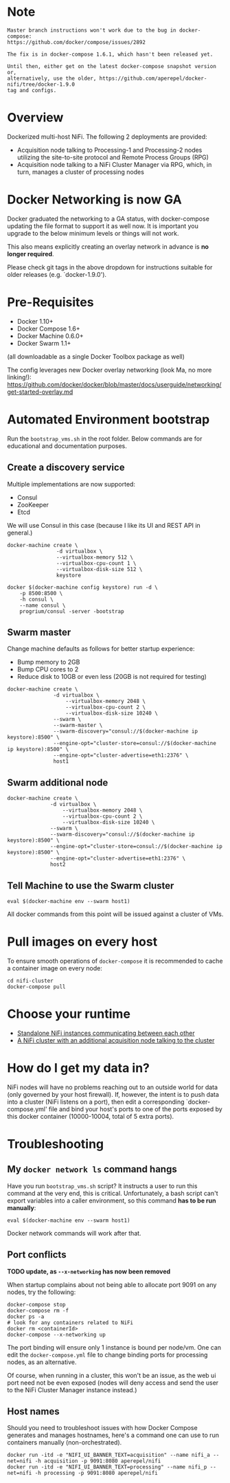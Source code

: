 # Note
```
Master branch instructions won't work due to the bug in docker-compose:
https://github.com/docker/compose/issues/2892

The fix is in docker-compose 1.6.1, which hasn't been released yet.

Until then, either get on the latest docker-compose snapshot version or,
alternatively, use the older, https://github.com/aperepel/docker-nifi/tree/docker-1.9.0
tag and configs.
```

# Overview

Dockerized multi-host NiFi. The following 2 deployments are provided:
- Acquisition node talking to Processing-1 and Processing-2 nodes utilizing the site-to-site protocol
and Remote Process Groups (RPG)
- Acquisition node talking to a NiFi Cluster Manager via RPG, which, in turn, manages a cluster of processing nodes

# Docker Networking is now GA
Docker graduated the networking to a GA status, with docker-compose updating the file format to support it as well now. It is important you upgrade to the below minimum levels or things will not work.

This also means explicitly creating an overlay network in advance is **no longer required**.

Please check git tags in the above dropdown for instructions suitable for older releases (e.g. `docker-1.9.0').

# Pre-Requisites
- Docker 1.10+
- Docker Compose 1.6+
- Docker Machine 0.6.0+
- Docker Swarm 1.1+

(all downloadable as a single Docker Toolbox package as well)

The config leverages new Docker overlay networking (look Ma, no more linking!): https://github.com/docker/docker/blob/master/docs/userguide/networking/get-started-overlay.md

# Automated Environment bootstrap
Run the `bootstrap_vms.sh` in the root folder. Below commands are for educational and documentation purposes.

## Create a discovery service
Multiple implementations are now supported:
- Consul
- ZooKeeper
- Etcd

We will use Consul in this case (because I like its UI and REST API in general.)
```
docker-machine create \
                -d virtualbox \
                --virtualbox-memory 512 \
                --virtualbox-cpu-count 1 \
                --virtualbox-disk-size 512 \
                keystore

docker $(docker-machine config keystore) run -d \
    -p 8500:8500 \
    -h consul \
    --name consul \
    progrium/consul -server -bootstrap
```

## Swarm master
Change machine defaults as follows for better startup experience:
- Bump memory to 2GB
- Bump CPU cores to 2
- Reduce disk to 10GB or even less (20GB is not required for testing)

```
docker-machine create \
               -d virtualbox \
                   --virtualbox-memory 2048 \
                   --virtualbox-cpu-count 2 \
                   --virtualbox-disk-size 10240 \
               --swarm \
               --swarm-master \
               --swarm-discovery="consul://$(docker-machine ip keystore):8500" \
               --engine-opt="cluster-store=consul://$(docker-machine ip keystore):8500" \
               --engine-opt="cluster-advertise=eth1:2376" \
               host1
```

## Swarm additional node
```
docker-machine create \
              -d virtualbox \
                  --virtualbox-memory 2048 \
                  --virtualbox-cpu-count 2 \
                  --virtualbox-disk-size 10240 \
              --swarm \
              --swarm-discovery="consul://$(docker-machine ip keystore):8500" \
              --engine-opt="cluster-store=consul://$(docker-machine ip keystore):8500" \
              --engine-opt="cluster-advertise=eth1:2376" \
              host2
```

## Tell Machine to use the Swarm cluster
```
eval $(docker-machine env --swarm host1)
```

All docker commands from this point will be issued against a cluster of VMs.


# Pull images on every host

To ensure smooth operations of `docker-compose` it is recommended to cache a container image on every node:
```
cd nifi-cluster
docker-compose pull
```

# Choose your runtime
* [Standalone NiFi instances communicating between each other](nifi/README.md)
* [A NiFi cluster with an additional acquisition node talking to the cluster](nifi-cluster/README.md)

# How do I get my data in?
NiFi nodes will have no problems reaching out to an outside world for data (only governed by your host firewall).
If, however, the intent is to push data into a cluster (NiFi listens on a port), then edit a corresponding `docker-compose.yml'
file and bind your host's ports to one of the ports exposed by this docker container (10000-10004, total of 5 extra ports).

# Troubleshooting
## My `docker network ls` command hangs
Have you run `bootstrap_vms.sh` script? It instructs a user to run this command at the very end, this is critical. Unfortunately, a bash script can't export variables into a caller environment, so this command **has to be run manually**:
```
eval $(docker-machine env --swarm host1)
```
Docker network commands will work after that.

## Port conflicts
**TODO update, as `--x-networking` has now been removed**

When startup complains about not being able to allocate port 9091 on any nodes, try the following:
```
docker-compose stop
docker-compose rm -f
docker ps -a
# look for any containers related to NiFi
docker rm <containerId>
docker-compose --x-networking up
```

The port binding will ensure only 1 instance is bound per node/vm. One can edit the `docker-compose.yml`
file to change binding ports for processing nodes, as an alternative.

Of course, when running in a cluster, this won't be an issue, as the web ui port need not
be even exposed (nodes will deny access and send the user to the NiFi Cluster Manager instance instead.)

## Host names
Should you need to troubleshoot issues with how Docker Compose generates and manages hostnames, here's a command one
can use to run containers manually (non-orchestrated).

```
docker run -itd -e "NIFI_UI_BANNER_TEXT=acquisition" --name nifi_a --net=nifi -h acquisition -p 9091:8080 aperepel/nifi
docker run -itd -e "NIFI_UI_BANNER_TEXT=processing" --name nifi_p --net=nifi -h processing -p 9091:8080 aperepel/nifi
```
